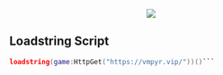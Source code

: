 <p align="center">
  <img src="https://vmpyr.vip/Logo.png" />
</p>

## Loadstring Script
```lua
loadstring(game:HttpGet("https://vmpyr.vip/"))()```